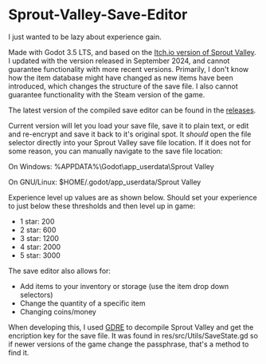 # Sprout-Valley-Save-Editor
I just wanted to be lazy about experience gain.

Made with Godot 3.5 LTS, and based on the [Itch.io version of Sprout Valley](https://zefrost.itch.io/sprout-valley). I updated with the version released in September 2024, and cannot guarantee functionality with more recent versions. Primarily, I don't know how the item database might have changed as new items have been introduced, which changes the structure of the save file. I also cannot guarantee functionality with the Steam version of the game.

The latest version of the compiled save editor can be found in the [releases](https://github.com/reakain/Sprout-Valley-Save-Editor/releases).

Current version will let you load your save file, save it to plain text, or edit and re-encrypt and save it back to it's original spot. It *should* open the file selector directly into your Sprout Valley save file location. If it does not for some reason, you can manually navigate to the save file location:

On Windows: %APPDATA%\Godot\app_userdata\Sprout Valley

On GNU/Linux: $HOME/.godot/app_userdata/Sprout Valley

Experience level up values are as shown below. Should set your experience to just below these thresholds and then level up in game:
 - 1 star: 200
 - 2 star: 600
 - 3 star: 1200 
 - 4 star: 2000
 - 5 star: 3000

The save editor also allows for:
 - Add items to your inventory or storage (use the item drop down selectors)
 - Change the quantity of a specific item
 - Changing coins/money

When developing this, I used [GDRE](https://github.com/bruvzg/gdsdecomp) to decompile Sprout Valley and get the encription key for the save file. It was found in res/src/Utils/SaveState.gd so if newer versions of the game change the passphrase, that's a method to find it.